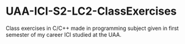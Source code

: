 # UAA-ICI-S2-LC2-ClassExercises
Class exercises in C/C++ made in programming subject given in first semester of my career ICI studied at the UAA.
